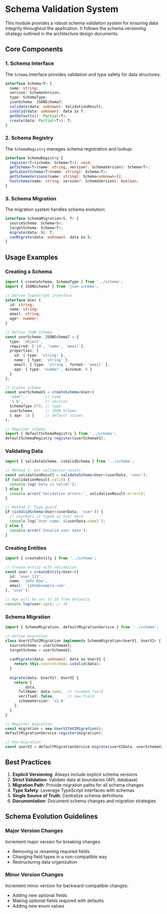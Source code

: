 # Schema Validation System

This module provides a robust schema validation system for ensuring data integrity throughout the application. It follows the schema versioning strategy outlined in the architecture design documents.

## Core Components

### 1. Schema Interface

The `Schema` interface provides validation and type safety for data structures:

```typescript
interface Schema<T> {
  name: string;
  version: SchemaVersion;
  type: SchemaType;
  jsonSchema: JSONSchema7;
  validate(data: unknown): ValidationResult;
  isValid(data: unknown): data is T;
  getDefaults(): Partial<T>;
  create(data: Partial<T>): T;
}
```

### 2. Schema Registry

The `SchemaRegistry` manages schema registration and lookup:

```typescript
interface SchemaRegistry {
  register<T>(schema: Schema<T>): void;
  getSchema<T>(name: string, version?: SchemaVersion): Schema<T>;
  getLatestSchema<T>(name: string): Schema<T>;
  getSchemaVersions(name: string): Schema<unknown>[];
  hasSchema(name: string, version?: SchemaVersion): boolean;
}
```

### 3. Schema Migration

The migration system handles schema evolution:

```typescript
interface SchemaMigration<S, T> {
  sourceSchema: Schema<S>;
  targetSchema: Schema<T>;
  migrate(data: S): T;
  canMigrate(data: unknown): data is S;
}
```

## Usage Examples

### Creating a Schema

```typescript
import { createSchema, SchemaType } from '../schema';
import { JSONSchema7 } from 'json-schema';

// Define TypeScript interface
interface User {
  id: string;
  name: string;
  email: string;
  age?: number;
}

// Define JSON Schema
const userSchema: JSONSchema7 = {
  type: 'object',
  required: ['id', 'name', 'email'],
  properties: {
    id: { type: 'string' },
    name: { type: 'string' },
    email: { type: 'string', format: 'email' },
    age: { type: 'number', minimum: 0 }
  }
};

// Create schema
const userSchemaV1 = createSchema<User>(
  'user',         // name
  '1.0',          // version
  SchemaType.DTO, // type
  userSchema,     // JSON Schema
  { age: 18 }     // default values
);

// Register schema
import { defaultSchemaRegistry } from '../schema';
defaultSchemaRegistry.register(userSchemaV1);
```

### Validating Data

```typescript
import { validateSchema, isValidSchema } from '../schema';

// Method 1: Get validation result
const validationResult = validateSchema<User>(userData, 'user');
if (validationResult.valid) {
  console.log('Data is valid!');
} else {
  console.error('Validation errors:', validationResult.errors);
}

// Method 2: Type guard
if (isValidSchema<User>(userData, 'user')) {
  // userData is typed as User here
  console.log(`User name: ${userData.name}`);
} else {
  console.error('Invalid user data');
}
```

### Creating Entities

```typescript
import { createEntity } from '../schema';

// Create entity with validation
const user = createEntity<User>({
  id: 'user_123',
  name: 'John Doe',
  email: 'john@example.com'
}, 'user');

// Age will be set to 18 from defaults
console.log(user.age); // 18
```

### Schema Migration

```typescript
import { SchemaMigration, defaultMigrationService } from '../schema';

// Define migration
class UserV1ToV2Migration implements SchemaMigration<UserV1, UserV2> {
  sourceSchema = userSchemaV1;
  targetSchema = userSchemaV2;
  
  canMigrate(data: unknown): data is UserV1 {
    return this.sourceSchema.isValid(data);
  }
  
  migrate(data: UserV1): UserV2 {
    return {
      ...data,
      fullName: data.name,  // renamed field
      verified: false,      // new field
      schemaVersion: 'v2.0'
    };
  }
}

// Register migration
const migration = new UserV1ToV2Migration();
defaultMigrationService.register(migration);

// Use migration
const userV2 = defaultMigrationService.migrate(userV1Data, userSchemaV2);
```

## Best Practices

1. **Explicit Versioning**: Always include explicit schema versions
2. **Strict Validation**: Validate data at boundaries (API, database)
3. **Migration Path**: Provide migration paths for all schema changes
4. **Type Safety**: Leverage TypeScript interfaces with schemas
5. **Single Source of Truth**: Centralize schema definitions
6. **Documentation**: Document schema changes and migration strategies

## Schema Evolution Guidelines

### Major Version Changes

Increment major version for breaking changes:
- Removing or renaming required fields
- Changing field types in a non-compatible way
- Restructuring data organization

### Minor Version Changes

Increment minor version for backward-compatible changes:
- Adding new optional fields
- Making optional fields required with defaults
- Adding new enum values 